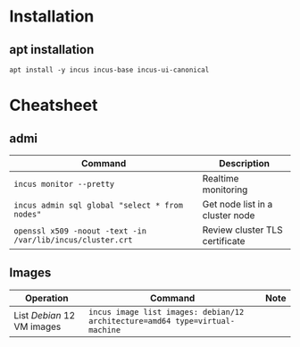 
# Installation

## apt installation

```shell
apt install -y incus incus-base incus-ui-canonical
```

# Cheatsheet

## admi

| Command                                                    | Description                     |
| ---------------------------------------------------------- | ------------------------------- |
| `incus monitor --pretty`                                   | Realtime monitoring             |
| `incus admin sql global "select * from nodes"`             | Get node list in a cluster node |
| `openssl x509 -noout -text -in /var/lib/incus/cluster.crt` | Review cluster TLS certificate  |


## Images

|Operation|Command|Note|
|----|----|----|
|List *Debian* 12 VM images|`incus image list images: debian/12 architecture=amd64 type=virtual-machine`|